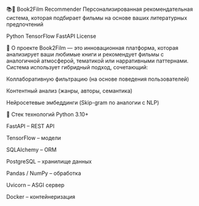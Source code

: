 📚🎥 Book2Film Recommender
Персонализированная рекомендательная система, которая подбирает фильмы на основе ваших литературных предпочтений

Python
TensorFlow
FastAPI
License

🌟 О проекте
Book2Film — это инновационная платформа, которая анализирует ваши любимые книги и рекомендует фильмы с аналогичной атмосферой, тематикой или нарративными паттернами. Система использует гибридный подход, сочетающий:

Коллаборативную фильтрацию (на основе поведения пользователей)

Контентный анализ (жанры, авторы, семантика)

Нейросетевые эмбеддинги (Skip-gram по аналогии с NLP)

🧩 Стек технологий
Python 3.10+

FastAPI – REST API

TensorFlow – модели

SQLAlchemy – ORM

PostgreSQL – хранилище данных

Pandas / NumPy – обработка

Uvicorn – ASGI сервер

Docker – контейнеризация
